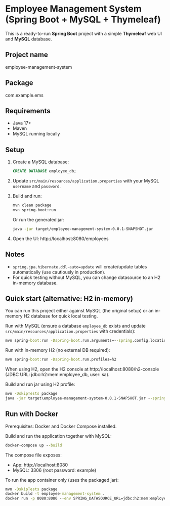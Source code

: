 # Employee Management System (Spring Boot + MySQL + Thymeleaf)

This is a ready-to-run **Spring Boot** project with a simple **Thymeleaf** web UI and **MySQL** database.

## Project name
employee-management-system

## Package
com.example.ems

## Requirements
- Java 17+
- Maven
- MySQL running locally

## Setup
1. Create a MySQL database:
   ```sql
   CREATE DATABASE employee_db;
   ```
2. Update `src/main/resources/application.properties` with your MySQL `username` and `password`.

3. Build and run:
   ```bash
   mvn clean package
   mvn spring-boot:run
   ```
   Or run the generated jar:
   ```bash
   java -jar target/employee-management-system-0.0.1-SNAPSHOT.jar
   ```

4. Open the UI:
   http://localhost:8080/employees

## Notes
- `spring.jpa.hibernate.ddl-auto=update` will create/update tables automatically (use cautiously in production).
- For quick testing without MySQL, you can change datasource to an H2 in-memory database.

## Quick start (alternative: H2 in-memory)

You can run this project either against MySQL (the original setup) or an in-memory H2 database for quick local testing.

Run with MySQL (ensure a database `employee_db` exists and update `src/main/resources/application.properties` with credentials):

```cmd
mvn spring-boot:run -Dspring-boot.run.arguments=--spring.config.location=classpath:/application.properties
```

Run with in-memory H2 (no external DB required):

```cmd
mvn spring-boot:run -Dspring-boot.run.profiles=h2
```

When using H2, open the H2 console at http://localhost:8080/h2-console (JDBC URL: jdbc:h2:mem:employee_db, user: sa).

Build and run jar using H2 profile:

```cmd
mvn -DskipTests package
java -jar target\employee-management-system-0.0.1-SNAPSHOT.jar --spring.profiles.active=h2
```


## Run with Docker

Prerequisites: Docker and Docker Compose installed.

Build and run the application together with MySQL:

```cmd
docker-compose up --build
```

The compose file exposes:
- App: http://localhost:8080
- MySQL: 3306 (root password: example)

To run the app container only (uses the packaged jar):

```cmd
mvn -DskipTests package
docker build -t employee-management-system .
docker run -p 8080:8080 --env SPRING_DATASOURCE_URL=jdbc:h2:mem:employee_db --env SPRING_PROFILES_ACTIVE=h2 employee-management-system
```



